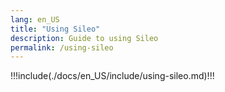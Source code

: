 ```yaml
---
lang: en_US
title: "Using Sileo"
description: Guide to using Sileo
permalink: /using-sileo
---
```


!!!include(./docs/en_US/include/using-sileo.md)!!!